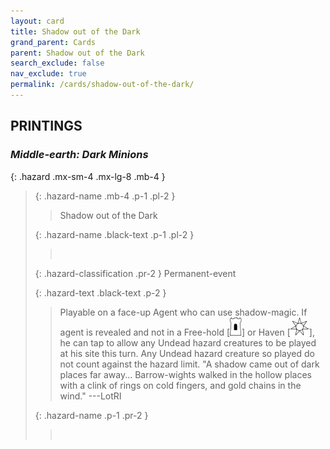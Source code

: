 ```yaml
---
layout: card
title: Shadow out of the Dark
grand_parent: Cards
parent: Shadow out of the Dark
search_exclude: false
nav_exclude: true
permalink: /cards/shadow-out-of-the-dark/
---
```


## PRINTINGS


### _Middle-earth: Dark Minions_

{: .hazard .mx-sm-4 .mx-lg-8 .mb-4 }
> {: .hazard-name .mb-4 .p-1 .pl-2 }
> > <div class="hazard-mp"></div>
> > <div class="card-name">Shadow out of the Dark</div>
>
> {: .hazard-name .black-text .p-1 .pl-2 }
> > &nbsp;
>
> {: .hazard-classification .pr-2 }
> Permanent-event
>
> {: .hazard-text .black-text .p-2 }
> > Playable on a face-up Agent who can use shadow-magic. If agent is revealed and not in a Free-hold \[![](/assets/images/free-hold.svg)] or Haven \[![](/assets/images/free-haven.svg)], he can tap to allow any Undead hazard creatures to be played at his site this turn. Any Undead hazard creature so played do not count against the hazard limit.   "A shadow came out of dark places far away... Barrow-wights walked in the hollow places with a clink of rings on cold fingers, and gold chains in the wind." ---LotRI  
>
> {: .hazard-name .p-1 .pr-2 }
> > <div class="card-shield"></div>
> > <div class="card-corruption">&nbsp;</div>
